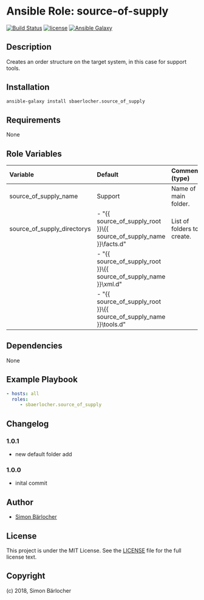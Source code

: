 # Ansible Role: source-of-supply

[![Build Status](https://travis-ci.org/sbaerlocher/ansible.source-of-supply.svg?branch=master)](https://travis-ci.org/sbaerlocher/ansible.source-of-supply) [![license](https://img.shields.io/github/license/mashape/apistatus.svg)](https://sbaerlo.ch/licence) [![Ansible Galaxy](http://img.shields.io/badge/ansible--galaxy-source-of-supply-blue.svg)](https://galaxy.ansible.com/sbaerlocher/source-of-supply)

## Description

Creates an order structure on the target system, in this case for support tools.

## Installation

```bash
ansible-galaxy install sbaerlocher.source_of_supply
```

## Requirements

None

## Role Variables

| Variable             | Default     | Comments (type)                                   |
| :---                 | :---        | :---                                              |
| source_of_supply_name | Support | Name of main folder. |
| source_of_supply_directorys | - "{{ source_of_supply_root }}\\{{ source_of_supply_name }}\\facts.d" | List of folders to create. |
| | - "{{ source_of_supply_root }}\\{{ source_of_supply_name }}\\xml.d" | |
| | - "{{ source_of_supply_root }}\\{{ source_of_supply_name }}\\tools.d" | |

## Dependencies

None

## Example Playbook

```yml
- hosts: all
  roles:
     - sbaerlocher.source_of_supply
```

## Changelog

### 1.0.1

* new default folder add

### 1.0.0

* inital commit

## Author

* [Simon Bärlocher](https://sbaerlocher.ch)

## License

This project is under the MIT License. See the [LICENSE](https://sbaerlo.ch/licence) file for the full license text.

## Copyright

(c) 2018, Simon Bärlocher